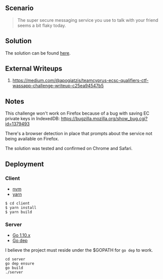 ## Scenario

> The super secure messaging service you use to talk with your friend seems a bit flaky today.

## Solution

The solution can be found [here](./SOLUTION.md).  

## External Writeups

1. https://medium.com/@apogiatzis/teamcyprus-ecsc-qualifiers-ctf-wassapp-challenge-writeup-c25ea94547b5

## Notes  

This challenge won't work on Firefox because of a bug with saving EC private keys in IndexedDB: https://bugzilla.mozilla.org/show_bug.cgi?id=1379493  

There's a browser detection in place that prompts about the service not being available on Firefox.  

The solution was tested and confirmed on Chrome and Safari.  

## Deployment

### Client
- [nvm](https://github.com/creationix/nvm)  
- [yarn](https://yarnpkg.com/lang/en/)  

```
$ cd client
$ yarn install
$ yarn build
```

### Server
- [Go 1.10.x](https://golang.org/doc/install)   
- [Go dep](https://github.com/golang/dep)   
  
I believe the project must reside under the $GOPATH for `go dep` to work.  
  
```
cd server  
go dep ensure  
go build  
./server  
```
